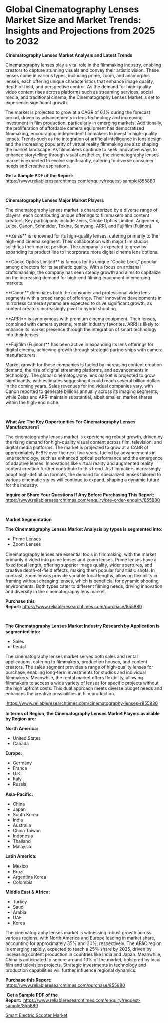 <p><h1>Global Cinematography Lenses Market Size and Market Trends: Insights and Projections from 2025 to 2032</h1></p><p><strong>Cinematography Lenses Market Analysis and Latest Trends</strong></p>
<p><p>Cinematography lenses play a vital role in the filmmaking industry, enabling creators to capture stunning visuals and convey their artistic vision. These lenses come in various types, including prime, zoom, and anamorphic lenses, each offering unique characteristics that enhance image quality, depth of field, and perspective control. As the demand for high-quality video content rises across platforms such as streaming services, social media, and traditional cinema, the Cinematography Lenses Market is set to experience significant growth.</p><p>The market is projected to grow at a CAGR of 6.1% during the forecast period, driven by advancements in lens technology and increasing investment in film production, particularly in emerging markets. Additionally, the proliferation of affordable camera equipment has democratized filmmaking, encouraging independent filmmakers to invest in high-quality lenses. Trends such as the integration of artificial intelligence in lens design and the increasing popularity of virtual reality filmmaking are also shaping the market landscape. As filmmakers continue to seek innovative ways to enhance storytelling through visual aesthetics, the cinematography lenses market is expected to evolve significantly, catering to diverse consumer needs and creative aspirations.</p></p>
<p><strong>Get a Sample PDF of the Report:&nbsp;</strong> <a href="https://www.reliableresearchtimes.com/enquiry/request-sample/855880?utm_campaign=2141&utm_medium=2&utm_source=Github&utm_content=ia&utm_term=08022025&utm_id=cinematography-lenses">https://www.reliableresearchtimes.com/enquiry/request-sample/855880</a></p>
<p>&nbsp;</p>
<p><strong>Cinematography Lenses Major Market Players</strong></p>
<p><p>The cinematography lenses market is characterized by a diverse range of players, each contributing unique offerings to filmmakers and content creators. Key participants include Zeiss, Cooke Optics Limited, Angenieux, Leica, Canon, Schneider, Tokina, Samyang, ARRI, and Fujifilm (Fujinon). </p><p>**Zeiss** is renowned for its high-quality lenses, catering primarily to the high-end cinema segment. Their collaboration with major film studios solidifies their market position. The company is expected to grow by expanding its product line to incorporate more digital cinema lens options.</p><p>**Cooke Optics Limited** is famous for its unique “Cooke Look,” popular among directors for its aesthetic quality. With a focus on artisanal craftsmanship, the company has seen steady growth and aims to capitalize on the increasing demand for high-end filming equipment in emerging markets.</p><p>**Canon** dominates both the consumer and professional video lens segments with a broad range of offerings. Their innovative developments in mirrorless camera systems are expected to drive significant growth, as content creators increasingly pivot to hybrid shooting.</p><p>**ARRI** is synonymous with premium cinema equipment. Their lenses, combined with camera systems, remain industry favorites. ARRI is likely to enhance its market presence through the integration of smart technology into their lenses.</p><p>**Fujifilm (Fujinon)** has been active in expanding its lens offerings for digital cinema, achieving growth through strategic partnerships with camera manufacturers. </p><p>Market growth for these companies is fueled by increasing content creation demand, the rise of digital streaming platforms, and advancements in technology. The global cinematography lens market is projected to grow significantly, with estimates suggesting it could reach several billion dollars in the coming years. Sales revenues for individual companies vary, with Canon reported to generate billions annually across its imaging segments, while Zeiss and ARRI maintain substantial, albeit smaller, market shares within the high-end niche.</p></p>
<p>&nbsp;</p>
<p><strong>What Are The Key Opportunities For Cinematography Lenses Manufacturers?</strong></p>
<p><p>The cinematography lenses market is experiencing robust growth, driven by the rising demand for high-quality visual content across film, television, and digital media platforms. The market is projected to grow at a CAGR of approximately 6-8% over the next five years, fueled by advancements in lens technology, such as enhanced optical performance and the emergence of adaptive lenses. Innovations like virtual reality and augmented reality content creation further contribute to this trend. As filmmakers increasingly adopt high-definition formats, the demand for specialized lenses tailored to various cinematic styles will continue to expand, shaping a dynamic future for the industry.</p></p>
<p><strong>Inquire or Share Your Questions If Any Before Purchasing This Report:</strong> <a href="https://www.reliableresearchtimes.com/enquiry/pre-order-enquiry/855880?utm_campaign=2141&utm_medium=2&utm_source=Github&utm_content=ia&utm_term=08022025&utm_id=cinematography-lenses">https://www.reliableresearchtimes.com/enquiry/pre-order-enquiry/855880</a></p>
<p>&nbsp;</p>
<p><strong>Market Segmentation</strong></p>
<p><strong>The Cinematography Lenses Market Analysis by types is segmented into:</strong></p>
<p><ul><li>Prime Lenses</li><li>Zoom Lenses</li></ul></p>
<p><p>Cinematography lenses are essential tools in filmmaking, with the market primarily divided into prime lenses and zoom lenses. Prime lenses have a fixed focal length, offering superior image quality, wider apertures, and creative depth-of-field effects, making them popular for artistic shots. In contrast, zoom lenses provide variable focal lengths, allowing flexibility in framing without changing lenses, which is beneficial for dynamic shooting environments. Both types cater to different filming needs, driving innovation and diversity in the cinematography lens market.</p></p>
<p><strong>Purchase this Report:&nbsp;</strong><a href="https://www.reliableresearchtimes.com/purchase/855880?utm_campaign=2141&utm_medium=2&utm_source=Github&utm_content=ia&utm_term=08022025&utm_id=cinematography-lenses">https://www.reliableresearchtimes.com/purchase/855880</a></p>
<p>&nbsp;</p>
<p><strong>The Cinematography Lenses Market Industry Research by Application is segmented into:</strong></p>
<p><ul><li>Sales</li><li>Rental</li></ul></p>
<p><p>The cinematography lenses market serves both sales and rental applications, catering to filmmakers, production houses, and content creators. The sales segment provides a range of high-quality lenses for purchase, enabling long-term investments for studios and individual filmmakers. Meanwhile, the rental market offers flexibility, allowing filmmakers to access a wide variety of lenses for specific projects without the high upfront costs. This dual approach meets diverse budget needs and enhances the creative possibilities in film production.</p></p>
<p><a href="https://www.reliableresearchtimes.com/cinematography-lenses-r855880?utm_campaign=2141&utm_medium=2&utm_source=Github&utm_content=ia&utm_term=08022025&utm_id=cinematography-lenses">&nbsp;https://www.reliableresearchtimes.com/cinematography-lenses-r855880</a></p>
<p><strong>In terms of Region, the Cinematography Lenses Market Players available by Region are:</strong></p>
<p>
    <p> <strong> North America: </strong>
        <ul>
            <li>United States</li>
            <li>Canada</li>
        </ul>
        </p> 
    <p> <strong> Europe: </strong>
        <ul>
            <li>Germany</li>
            <li>France</li>
            <li>U.K.</li>
            <li>Italy</li>
            <li>Russia</li>
        </ul>
        </p> 
    <p> <strong> Asia-Pacific: </strong>
        <ul>
            <li>China</li>
            <li>Japan</li>
            <li>South Korea</li>
            <li>India</li>
            <li>Australia</li>
            <li>China Taiwan</li>
            <li>Indonesia</li>
            <li>Thailand</li>
            <li>Malaysia</li>
        </ul>
        </p> 
    <p> <strong> Latin America: </strong>
        <ul>
            <li>Mexico</li>
            <li>Brazil</li>
            <li>Argentina Korea</li>
            <li>Colombia</li>
        </ul>
        </p> 
    <p> <strong> Middle East & Africa: </strong>
        <ul>
            <li>Turkey</li>
            <li>Saudi</li>
            <li>Arabia</li>
            <li>UAE</li>
            <li>Korea</li>
        </ul>
    </p>
    </p>
<p><p>The cinematography lenses market is witnessing robust growth across various regions, with North America and Europe leading in market share, accounting for approximately 35% and 30%, respectively. The APAC region is emerging rapidly, expected to reach a 25% share by 2025, driven by increasing content production in countries like India and Japan. Meanwhile, China is anticipated to secure around 10% of the market, bolstered by local film and television projects. Strategic investments in technology and production capabilities will further influence regional dynamics.</p></p>
<p><strong>Purchase this Report: </strong><a href="https://www.reliableresearchtimes.com/purchase/855880?utm_campaign=2141&utm_medium=2&utm_source=Github&utm_content=ia&utm_term=08022025&utm_id=cinematography-lenses">https://www.reliableresearchtimes.com/purchase/855880</a></p>
<p>&nbsp;<strong>Get a Sample PDF of the Report:&nbsp;&nbsp;</strong><a href="https://www.reliableresearchtimes.com/enquiry/request-sample/855880?utm_campaign=2141&utm_medium=2&utm_source=Github&utm_content=ia&utm_term=08022025&utm_id=cinematography-lenses">https://www.reliableresearchtimes.com/enquiry/request-sample/855880</a></p>
<p><strong></strong></p>
<p><p><a href="https://github.com/sca704osol/Market-Research-Report-List-1/blob/main/smart-electric-scooter-market.md?utm_campaign=2141&utm_medium=2&utm_source=Github&utm_content=ia&utm_term=08022025&utm_id=cinematography-lenses">Smart Electric Scooter Market</a></p></p>